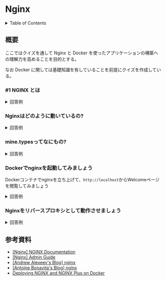 # Nginx

<!-- START doctoc generated TOC please keep comment here to allow auto update -->
<!-- DON'T EDIT THIS SECTION, INSTEAD RE-RUN doctoc TO UPDATE -->
<details>
<summary>Table of Contents</summary>

- [概要](#%E6%A6%82%E8%A6%81)
  - [&#035;1 Nginx ってなにもの?](#1-nginx-%E3%81%A3%E3%81%A6%E3%81%AA%E3%81%AB%E3%82%82%E3%81%AE)
  - [Dockerでnginxを起動してみましょう](#docker%E3%81%A7nginx%E3%82%92%E8%B5%B7%E5%8B%95%E3%81%97%E3%81%A6%E3%81%BF%E3%81%BE%E3%81%97%E3%82%87%E3%81%86)

</details>
<!-- END doctoc generated TOC please keep comment here to allow auto update -->

## 概要

ここではクイズを通して Nginx と Docker を使ったアプリケーションの構築への理解力を高めることを目的とする。

なお Docker に関しては基礎知識を有していることを前提にクイズを作成している。

### #1 NGINX とは



<details>
<summary>回答例</summary>

</details>








### Nginxはどのように動いているの?



<details>
<summary>回答例</summary>



</details>


### mine.typesってなにもの?


<details>
<summary>回答例</summary>

```bash
types {
    text/html                                        html htm shtml;
    text/css                                         css;
    text/xml                                         xml;
    image/gif                                        gif;
    image/jpeg                                       jpeg jpg;
    application/javascript                           js;
    ...
}
```

</details>

### Dockerでnginxを起動してみましょう

Dockerコンテナでnginxを立ち上げて、`http://localhost`からWelcomeページを閲覧してみましょう

<details>
<summary>回答例</summary>

80番ポートでコンテナを起動する

```bash
$ docker container run -it -p 80:80 --rm --name nginx-container nginx:1.19.6-alpine
>>
/docker-entrypoint.sh: /docker-entrypoint.d/ is not empty, will attempt to perform configuration
/docker-entrypoint.sh: Looking for shell scripts in /docker-entrypoint.d/
/docker-entrypoint.sh: Launching /docker-entrypoint.d/10-listen-on-ipv6-by-default.sh
10-listen-on-ipv6-by-default.sh: info: Getting the checksum of /etc/nginx/conf.d/default.conf
10-listen-on-ipv6-by-default.sh: info: Enabled listen on IPv6 in /etc/nginx/conf.d/default.conf
/docker-entrypoint.sh: Launching /docker-entrypoint.d/20-envsubst-on-templates.sh
/docker-entrypoint.sh: Configuration complete; ready for start up
172.17.0.1 - - [04/Feb/2021:14:19:32 +0000] "GET / HTTP/1.1" 200 612 "-" "Mozilla/5.0 (Windows NT 10.0; Win64; x64) AppleWebKit/537.36 (KHTML, like Gecko) Chrome/87.0.4280.141 Safari/537.36" "-"
```

これで`http://localhost`にアクセスすれば、NginxのWelcomeページが確認できる。

</details>


### Nginxをリバースプロキシとして動作させましょう





<details>
<summary>回答例</summary>



</details>



## 参考資料

- [[Nginx] NGINX Documentation](https://docs.nginx.com/nginx/admin-guide/installing-nginx/installing-nginx-docker/)
- [[Nginx] Admin Guide](https://docs.nginx.com/nginx/admin-guide/)
- [[Andrew Alexeev's Blog] nginx](https://aosabook.org/en/nginx.html)
- [[Antoine Bonavita's Blog] nginx](https://www.nginx-discovery.com/)
- [Deploying NGINX and NGINX Plus on Docker](https://docs.nginx.com/nginx/admin-guide/installing-nginx/installing-nginx-docker/)


